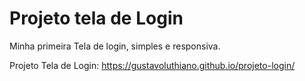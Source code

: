 # Projeto tela de Login

Minha primeira Tela de login, simples e responsiva.

Projeto Tela de Login: https://gustavoluthiano.github.io/projeto-login/


